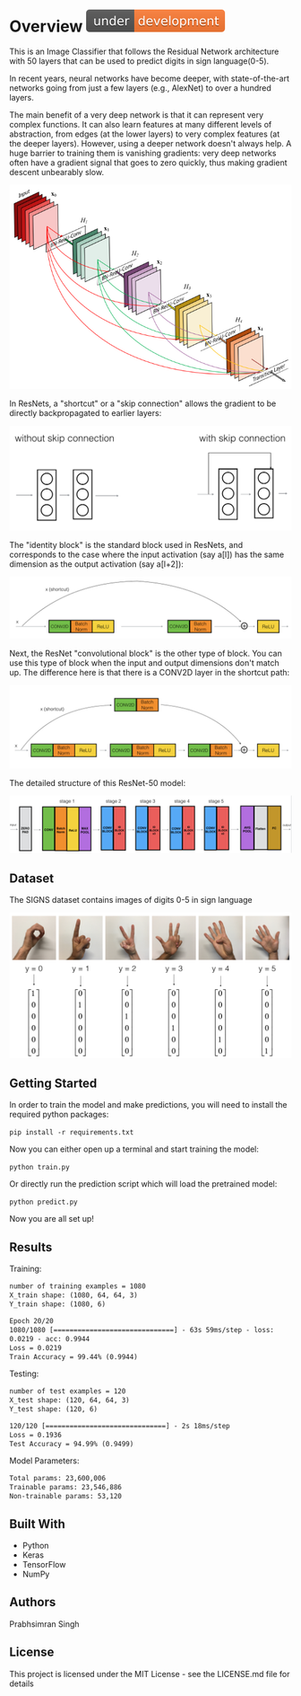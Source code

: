 # Overview ![Under Development](./datasets/images/under-dev.svg)

This is an Image Classifier that follows the Residual Network architecture with 50 layers that can be used to predict digits in sign language(0-5).

In recent years, neural networks have become deeper, with state-of-the-art networks going from just a few layers (e.g., AlexNet) to over a hundred layers.

The main benefit of a very deep network is that it can represent very complex functions. It can also learn features at many different levels of abstraction, from edges (at the lower layers) to very complex features (at the deeper layers). However, using a deeper network doesn't always help. A huge barrier to training them is vanishing gradients: very deep networks often have a gradient signal that goes to zero quickly, thus making gradient descent unbearably slow. 

![Residual Network](./datasets/images/resnet.png)

In ResNets, a "shortcut" or a "skip connection" allows the gradient to be directly backpropagated to earlier layers:

![Skip Connection](./datasets/images/skip_connection_kiank.png)

The "identity block" is the standard block used in ResNets, and corresponds to the case where the input activation (say a[l]) has the same dimension as the output activation (say a[l+2]):

![Identity Block](./datasets/images/idblock2_kiank.png)

Next, the ResNet "convolutional block" is the other type of block. You can use this type of block when the input and output dimensions don't match up. The difference here is that there is a CONV2D layer in the shortcut path:

![Convolutional Block](./datasets/images/convblock_kiank.png)

The detailed structure of this ResNet-50 model:

![ResNet-50](./datasets/images/resnet_kiank.png)

## Dataset

The SIGNS dataset contains images of digits 0-5 in sign language

![SIGNS dataset](./datasets/images/signs_data_kiank.png)

## Getting Started

In order to train the model and make predictions, you will need to install the required python packages:

`pip install -r requirements.txt`

Now you can either open up a terminal and start training the model:

`python train.py`

Or directly run the prediction script which will load the pretrained model:

`python predict.py`

Now you are all set up!

## Results 

Training:

```
number of training examples = 1080
X_train shape: (1080, 64, 64, 3)
Y_train shape: (1080, 6)
```

```
Epoch 20/20
1080/1080 [==============================] - 63s 59ms/step - loss: 0.0219 - acc: 0.9944
Loss = 0.0219
Train Accuracy = 99.44% (0.9944)
```

Testing:

```
number of test examples = 120
X_test shape: (120, 64, 64, 3)
Y_test shape: (120, 6)
```
```
120/120 [==============================] - 2s 18ms/step
Loss = 0.1936
Test Accuracy = 94.99% (0.9499)
```

Model Parameters:

```
Total params: 23,600,006
Trainable params: 23,546,886
Non-trainable params: 53,120
```

## Built With

* Python
* Keras
* TensorFlow
* NumPy

## Authors

Prabhsimran Singh

## License

This project is licensed under the MIT License - see the LICENSE.md file for details